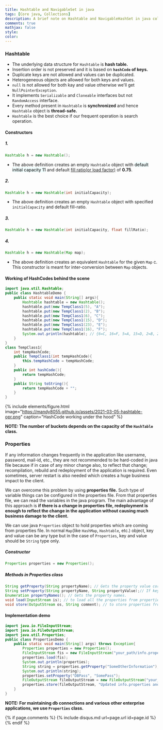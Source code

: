 ```yaml
---
title: Hashtable and NavigableSet in java
tags: [Core java, Collections]
description: A brief note on Hashtable and NavigableHashSet in java collections framework.  
comments: true
mathjax: false
style:
color:
---
```


### Hashtable
- The underlying data structure for `Hashtable` is **hash table.**
- Insertion order is not preserved and it is based on **`hashCode` of keys.**
- Duplicate keys are not allowed and values can be duplicated.
- Heterogeneous objects are allowed for both keys and values.
- `null` is not allowed for both kay and value otherwise we'll get `NullPointerException`.
- It implements `Serializable` and `Cloneable` interfaces but not `RandomAccess` interface.
- Every method present in `Hashtable` is **synchronized** and hence `Hashtable` object is **thread-safe.**
- `Hashtable` is the best choice if our frequent operation is search operation.

#### Constructors
##### 1.
```java
Hashtable h = new Hashtable();
```
- The above definition creates an empty `Hashtable` object with <mark style="background-color: azure">default initial capacity 11</mark> and default [fill ratio(or load factor)](https://www.geeksforgeeks.org/load-factor-and-rehashing/) of **0.75**.

##### 2.
```java
Hashtable h = new Hashtable(int initialCapacity);
```
- The above definition creates an empty `Hashtable` object with specified `initialCapacity` and default fill-ratio.

##### 3.
```java
Hashtable h = new Hashtable(int initialCapacity, float fillRatio);
```
##### 4.
```java
Hashtable h = new Hashtable(Map map);
```
- The above definition creates an equivalent `Hashtable` for the given `Map` c. This constructor is meant for inter-conversion between `Map` objects.

#### Working of HashCodes behind the scene
```java
import java.util.Hashtable;
public class HashtableDemo {
    public static void main(String[] args){
        Hashtable hashtable = new Hashtable();
        hashtable.put(new TempClass1(5), "A");
        hashtable.put(new TempClass1(2), "B");
        hashtable.put(new TempClass1(6), "C");
        hashtable.put(new TempClass1(15), "D");
        hashtable.put(new TempClass1(23), "E");
        hashtable.put(new TempClass1(16), "F");
        System.out.println(hashtable); // {6=C, 16=F, 5=A, 15=D, 2=B, 23=E}
    }
}
class TempClass1{
    int tempHashCode;
    public TempClass1(int tempHashCode){
        this.tempHashCode = tempHashCode;
    }
    public int hashCode(){
        return tempHashCode;
    }
    public String toString(){
        return tempHashCode + "";
    }
}
``` 

{% include elements/figure.html image="https://mandy8055.github.io/assets/2021-03-05-hashtable-opr.png" caption="HashCode working under the hood" %}

**NOTE: The number of buckets depends on the capacity of the `HashTable` class.**

### Properties

If any information changes frequently in the application like username, password, mail-id, etc., they are not recommended to be hard-coded in java file because if in case of any minor change also, to reflect that change; recompilation, rebuild and redeployment of the application is required. Even sometimes, server restart is also needed which creates a huge business impact to the client.

We can overcome this problem by using **properties file.** Such type of variable things can be configured in the properties file. From that properties file, we can read the variables in the java program. The main advantage of this approach is **if there is a change in properties file, redeployment is enough to reflect the change in the application without causing much business damage to the client.**

We can use java `Properties` object to hold properties which are coming from properties file. In normal `Map`(like `HashMap`, `Hashtable`, etc.) object, key and value can be any type but in the case of `Properties`, key and value should be `String` type only.

##### Constructor
```java
Properties properties = new Properties();
```
##### Methods in Properties class
```java
String getProperty(String propertyName); // Gets the property value corresponding to the propertyName.
String setProperty(String propertyName, String propertyValue);// If key is already present, replace the old value with new one and return the old propertyValue.
Enumeration propertyNames(); // Gets the property names.
void load(InputStream is); // to load all the properties from properties file into java properties object.
void store(OutputStream os, String comment); // to store properties from java properties object into properties file.
```

#### Implementation demo
```java
import java.io.FileInputStream;
import java.io.FileOutputStream;
import java.util.Properties;
public class PropertiesDemo {
    public static void main(String[] args) throws Exception{
        Properties properties = new Properties();
        FileInputStream fis = new FileInputStream("your_path/info.properties");
        properties.load(fis);
        System.out.println(properties);
        String string = properties.getProperty("SomeOtherInformation");
        System.out.println(string);
        properties.setProperty("DBPass", "SomePass");
        FileOutputStream fileOutputStream = new FileOutputStream("your_path/info.properties");
        properties.store(fileOutputStream, "Updated info.properties and performed housekeeping");
    }
}
```
**NOTE: For maintaining db connections and various other enterprise applications, we use `Properties` class.**

{% if page.comments %} {% include disqus.md url=page.url id=page.id %} {% endif %}